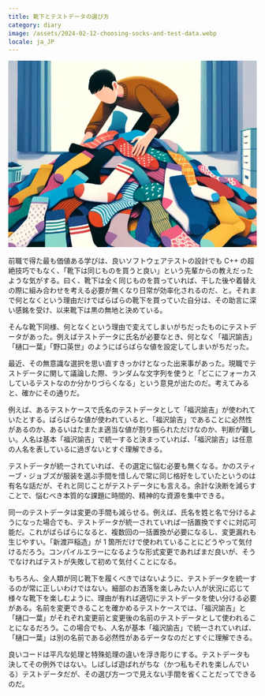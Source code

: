 ```yaml
---
title: 靴下とテストデータの選び方
category: diary
image: /assets/2024-02-12-choosing-socks-and-test-data.webp
locale: ja_JP
---
```


![DALL-E が生成したカラフルな靴下の山から目的の一足を探す人の画像](/assets/2024-02-12-choosing-socks-and-test-data.webp)

前職で得た最も価値ある学びは、良いソフトウェアテストの設計でも C++ の超絶技巧でもなく、「靴下は同じものを買うと良い」という先輩からの教えだったような気がする。曰く、靴下は全く同じものを買っていれば、干した後や着替えの際に組み合わせを考える必要が無くなり日常が効率化されるのだ、と。それまで何となくという理由だけでばらばらの靴下を買っていた自分は、その助言に深い感銘を受け、以来靴下は黒の無地と決めている。

そんな靴下同様、何となくという理由で変えてしまいがちだったものにテストデータがあった。例えばテストデータに氏名が必要なとき、何となく「福沢諭吉」「樋口一葉」「野口英世」のようにばらばらな値を設定してしまいがちだった。

最近、その無意識な選択を思い直すきっかけとなった出来事があった。現職でテストデータに関して議論した際、ランダムな文字列を使うと「どこにフォーカスしているテストなのか分かりづらくなる」という意見が出たのだ。考えてみると、確かにその通りだ。

例えば、あるテストケースで氏名のテストデータとして「福沢諭吉」が使われていたとする。ばらばらな値が使われていると、「福沢諭吉」であることに必然性があるのか、あるいはたまたま適当な値が割り振られただけなのか、判断が難しい。人名は基本「福沢諭吉」で統一すると決まっていれば、「福沢諭吉」は任意の人名を表しているに過ぎないとすぐ理解できる。

テストデータが統一されていれば、その選定に悩む必要も無くなる。かのスティーブ・ジョブズが服装を選ぶ手間を惜しんで常に同じ格好をしていたというのは有名な話だが、それと同じことがテストデータにも言える。余計な決断を減らすことで、悩むべき本質的な課題に時間的、精神的な資源を集中できる。

同一のテストデータは変更の手間も減らせる。例えば、氏名を姓と名で分けるようになった場合でも、テストデータが統一されていれば一括置換ですぐに対応可能だ。これがばらばらになると、複数回の一括置換が必要になるし、変更漏れも生じやすい。「新渡戸稲造」が 1 箇所だけで使われていることにどうやって気付けるだろう。コンパイルエラーになるような形式変更であればまだ良いが、そうでなければテストが失敗して初めて気付くことになる。

もちろん、全人類が同じ靴下を履くべきではないように、テストデータを統一するのが常に正しいわけではない。細部のお洒落を楽しみたい人が状況に応じて様々な靴下を楽しむように、理由が有れば適切にテストデータを使い分ける必要がある。名前を変更できることを確かめるテストケースでは、「福沢諭吉」と「樋口一葉」がそれぞれ変更前と変更後の名前のテストデータとして使われることになるだろう。この場合でも、人名が基本「福沢諭吉」で統一されていれば、「樋口一葉」は別の名前である必然性があるデータなのだとすぐに理解できる。

良いコードは平凡な処理と特殊処理の違いを浮き彫りにする。テストデータも決してその例外ではない。しばしば遊ばれがちな（かつ私もそれを楽しんでいる）テストデータだが、その選び方一つで見えない手間を省くことだってできるのだ。